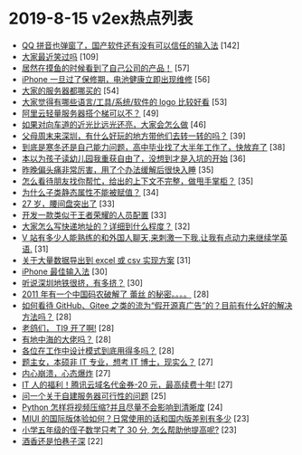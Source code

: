 # 2019-8-15 v2ex热点列表

+ [QQ 拼音也弹窗了，国产软件还有没有可以信任的输入法](https://www.v2ex.com/t/591998#reply142) [142]
+ [大家最近笑过吗](https://www.v2ex.com/t/591995#reply109) [109]
+ [居然在摸鱼的时候看到了自己公司的产品！](https://www.v2ex.com/t/592152#reply57) [57]
+ [iPhone 一旦过了保修期，电池健康立即出现维修](https://www.v2ex.com/t/592087#reply56) [56]
+ [大家的服务器都哪买的](https://www.v2ex.com/t/592012#reply54) [54]
+ [大家觉得有哪些语言/工具/系统/软件的 logo 比较好看](https://www.v2ex.com/t/592204#reply53) [53]
+ [阿里云轻量服务器搭个梯可以不？](https://www.v2ex.com/t/592093#reply49) [49]
+ [如果对向车道的近光比远光还亮，大家会怎么做](https://www.v2ex.com/t/592211#reply46) [46]
+ [父母周末来深圳，有什么好玩的地方带他们去转一转的吗？](https://www.v2ex.com/t/592004#reply39) [39]
+ [到底是寒冬还是自己能力问题，高中毕业找了大半年工作了，快放弃了](https://www.v2ex.com/t/592090#reply38) [38]
+ [本以为孩子读幼儿园我重获自由了，没想到才是入坑的开始](https://www.v2ex.com/t/592174#reply36) [36]
+ [昨晚偏头痛非常厉害，用了个办法缓解后很快入睡](https://www.v2ex.com/t/592134#reply35) [35]
+ [怎么看待朋友找你帮忙，给出的上下文不完整，做甩手掌柜？](https://www.v2ex.com/t/592099#reply35) [35]
+ [为什么子类静态属性不能被赋值？](https://www.v2ex.com/t/592041#reply34) [34]
+ [27 岁，腰间盘突出了](https://www.v2ex.com/t/592212#reply33) [33]
+ [开发一款类似于王者荣耀的人员配置](https://www.v2ex.com/t/592011#reply33) [33]
+ [大家怎么写快递地址的？详细到什么程度？](https://www.v2ex.com/t/592130#reply32) [32]
+ [V 站有多少人能熟练的和外国人聊天,来刺激一下我.让我有点动力来继续学英语.](https://www.v2ex.com/t/592138#reply31) [31]
+ [关于大量数据导出到 excel 或 csv 实现方案](https://www.v2ex.com/t/592061#reply31) [31]
+ [iPhone 最佳输入法](https://www.v2ex.com/t/592182#reply30) [30]
+ [听说深圳地铁很挤，有多挤？](https://www.v2ex.com/t/592102#reply30) [30]
+ [2011 年有一个中国码农破解了 蕾丝 的秘密。。。。](https://www.v2ex.com/t/592149#reply28) [28]
+ [如何看待 GitHub、Gitee 之类的流为“假开源真广告”的？目前有什么好的解决方法吗？](https://www.v2ex.com/t/592003#reply28) [28]
+ [老鸽们， TI9 开了啊!](https://www.v2ex.com/t/592009#reply28) [28]
+ [有地中海的大佬吗？](https://www.v2ex.com/t/592054#reply28) [28]
+ [各位在工作中设计模式到底用得多吗？](https://www.v2ex.com/t/592064#reply28) [28]
+ [题主女，本硕非 IT 专业，想考 IT 博士，现实么？](https://www.v2ex.com/t/592245#reply27) [27]
+ [内心崩溃，心态爆炸](https://www.v2ex.com/t/592013#reply27) [27]
+ [IT 人的福利！腾讯云域名代金券-20 元，最高续费十年!](https://www.v2ex.com/t/592074#reply27) [27]
+ [问一个关于自建服务器可行性的问题](https://www.v2ex.com/t/592154#reply25) [25]
+ [Python 怎样将视频压缩?并且尽量不会影响到清晰度](https://www.v2ex.com/t/592161#reply24) [24]
+ [MIUI 的国际版体验如何？日常使用的话和国内版差别有多少](https://www.v2ex.com/t/592160#reply23) [23]
+ [小学五年级的侄子数学只考了 30 分, 怎么帮助他提高呢?](https://www.v2ex.com/t/592126#reply23) [23]
+ [酒香还是怕巷子深](https://www.v2ex.com/t/592091#reply22) [22]
